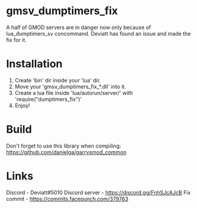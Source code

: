 # gmsv_dumptimers_fix
A half of GMOD servers are in danger now only because of lua_dumptimers_sv concommand.
Deviatt has found an issue and made the fix for it.

# Installation
1. Create 'bin' dir inside your 'lua' dir.
2. Move your 'gmsv_dumptimers_fix_*.dll' into it.
3. Create a lua file inside 'lua/autorun/server/' with 'require("dumptimers_fix")'
4. Enjoy!

# Build
Don't forget to use this library when compiling: https://github.com/danielga/garrysmod_common

# Links
Discord - Deviatt#5010
Discord server - https://discord.gg/FnhSJcAJcB
Fix commit - https://commits.facepunch.com/379763
